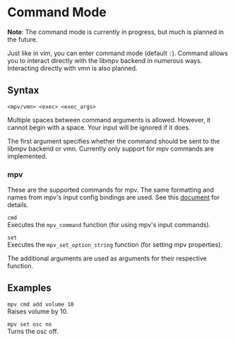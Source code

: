 # Command Mode #

**Note**: The command mode is currently in progress, but much is planned in the future.

Just like in vim, you can enter command mode (default `:`). Command allows you to interact directly with the libmpv backend in numerous ways. Interacting directly with vmn is also planned.

## Syntax ##

``<mpv/vmn> <exec> <exec_args>``

Multiple spaces between command arguments is allowed. However, it cannot begin with a space. Your input will be ignored if it does.

The first argument specifies whether the command should be sent to the libmpv backend or vmn. Currently only support for mpv commands are implemented.

### mpv ###
These are the supported commands for mpv. The same formatting and names from mpv's input config bindings are used. See this [document](https://github.com/mpv-player/mpv/blob/master/DOCS/man/input.rst) for details.

`cmd`\
Executes the `mpv_command` function (for using mpv's input commands).

`set`\
Executes the `mpv_set_option_string` function (for setting mpv properties).

The additional arguments are used as arguments for their respective function.

## Examples ##

`mpv cmd add volume 10` \
Raises volume by 10.

`mpv set osc no` \
Turns the osc off.
